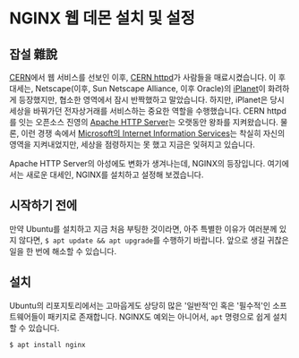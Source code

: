 # NGINX 웹 데몬 설치 및 설정

## 잡설 雜說

[CERN](https://home.cern/)에서 웹 서비스를 선보인 이후,
[CERN httpd](https://www.w3.org/Daemon/)가 사람들을 매료시켰습니다.
이 후 대세는, Netscape(이후, Sun Netscape Alliance, 이후 Oracle)의
[iPlanet](https://en.wikipedia.org/wiki/IPlanet)이 화려하게 등장했지만,
협소한 영역에서 잠시 반짝했하고 말았습니다. 하지만, iPlanet은 당시 세상을 바꿔가던 전자상거래를
서비스하는 중요한 역할을 수행했습니다. CERN httpd를 잇는
오픈소스 진영의 [Apache HTTP Server](https://httpd.apache.org/)는
오랫동안 왕좌를 지켜왔습니다. 물론, 이런 경쟁 속에서
[Microsoft의 Internet Information Services](https://en.wikipedia.org/wiki/Internet_Information_Services)는
착실히 자신의 영역을 지켜내었지만, 세상을 점령하지는 못 했고 지금은 잊혀지고 있습니다.

Apache HTTP Server의 아성에도 변화가 생겨나는데, NGINX의 등장입니다.
여기에서는 새로운 대세인, NGINX를 설치하고 설정해 보겠습니다.

## 시작하기 전에

만약 Ubuntu를 설치하고 지금 처음 부팅한 것이라면, 아주 특별한 이유가 여러분께 있지 않다면,
`$ apt update && apt upgrade`를 수행하기 바랍니다. 앞으로 생길 귀찮은 일을 한 번에 해소할 수 있습니다.

## 설치

Ubuntu의 리포지토리에서는 고마웁게도 상당히 많은 '일반적'인 혹은 '필수적'인 소프트웨어들이
패키지로 존재합니다. NGINX도 예외는 아니어서, `apt` 명령으로 쉽게 설치할 수 있습니다.

`$ apt install nginx`


